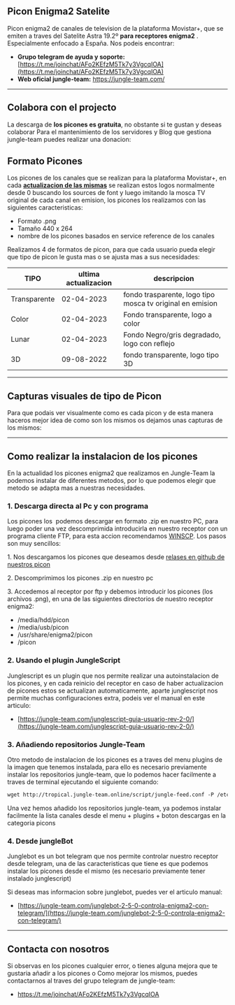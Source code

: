 ## Picon Enigma2 Satelite

Picon enigma2 de canales de television de la plataforma Movistar+, que se emiten a traves del Satelite Astra 19.2º **para receptores enigma2** . Especialmente enfocado a España. Nos podeis encontrar:

*   **Grupo telegram de ayuda y soporte:** [https://t.me/joinchat/AFo2KEfzM5Tk7y3VgcqIOA](https://t.me/joinchat/AFo2KEfzM5Tk7y3VgcqIOA)
*   **Web oficial jungle-team:** https://jungle-team.com/

---

## Colabora con el projecto

La descarga de **los picones es gratuita**, no obstante si te gustan y deseas colaborar Para el mantenimiento de los servidores y Blog que gestiona jungle-team puedes realizar una donacion:

## Formato Picones

Los picones de los canales que se realizan para la plataforma Movistar+, en cada [**actualizacion de las mismas**](https://github.com/jungla-team/Picon-enigma2-Movistar/releases/tag/jungle-picon) se realizan estos logos normalmente desde 0 buscando los sources de font y luego imitando la mosca TV original de cada canal en emision, los picones los realizamos con las siguientes caracteristicas:

*   Formato .png
*   Tamaño 440 x 264
*   nombre de los picones basados en service reference de los canales 

Realizamos 4 de formatos de picon, para que cada usuario pueda elegir que tipo de picon le gusta mas o se ajusta mas a sus necesidades:

| **TIPO** | ultima actualizacion | descripcion |
| --- | --- | --- |
| Transparente | 02-04-2023 | fondo trasparente, logo tipo mosca tv original en emision  |
| Color | 02-04-2023 | Fondo transparente, logo a color  |
| Lunar | 02-04-2023 | Fondo Negro/gris degradado, logo con reflejo |
| 3D | 09-08-2022 | fondo transparente, logo tipo 3D  |

---

## Capturas visuales de tipo de Picon 

Para que podais ver visualmente como es cada picon y de esta manera haceros mejor idea de como son los mismos os dejamos unas capturas de los mismos: 

---

## **Como realizar la instalacion de los picones**

En la actualidad los picones enigma2 que realizamos en Jungle-Team la podemos instalar de diferentes metodos, por lo que podemos elegir que metodo se adapta mas a nuestras necesidades.

### **1\. Descarga directa al Pc y con programa**

Los picones los  podemos descargar en formato .zip en nuestro PC, para luego poder una vez descomprimida introducirla en nuestro receptor con un programa cliente FTP, para esta accion recomendamos [WINSCP](https://winscp.net/eng/download.php). Los pasos son muy sencillos:

1\. Nos descargamos los picones que deseamos desde [relases en github de nuestros picon](https://github.com/jungla-team/Picon-enigma2-Movistar/releases)

2\. Descomprimimos los picones .zip en nuestro pc

3\. Accedemos al receptor por ftp y debemos introducir los picones (los archivos .png), en una de las siguientes directorios de nuestro receptor enigma2:

*   /media/hdd/picon
*   /media/usb/picon
*   /usr/share/enigma2/picon
*   /picon 

### **2\. Usando el plugin JungleScript**

Junglescript es un plugin que nos permite realizar una autoinstalacion de los picones, y en cada reinicio del receptor en caso de haber actualizacion de picones estos se actualizan automaticamente, aparte junglescript nos permite muchas configuraciones extra, podeis ver el manual en este articulo:

*   [https://jungle-team.com/junglescript-guia-usuario-rev-2-0/](https://jungle-team.com/junglescript-guia-usuario-rev-2-0/)

### **3\. Añadiendo repositorios Jungle-Team**

Otro metodo de instalacion de los picones es a traves del menu plugins de la imagen que tenemos instalada, para ello es necesario previamente instalar los repositorios jungle-team, que lo podemos hacer facilmente a traves de terminal ejecutando el siguiente comando:

```diff
wget http://tropical.jungle-team.online/script/jungle-feed.conf -P /etc/opkg/
```

Una vez hemos añadido los repositorios jungle-team, ya podemos instalar facilmente la lista canales desde el menu + plugins + boton descargas en la categoria picons

### **4\. Desde jungleBot**

Junglebot es un bot telegram que nos permite controlar nuestro receptor desde telegram, una de las caracteristicas que tiene es que podemos instalar los picones desde el mismo (es necesario previamente tener instalado junglescript)

Si deseas mas informacion sobre junglebot, puedes ver el articulo manual:

*   [https://jungle-team.com/junglebot-2-5-0-controla-enigma2-con-telegram/](https://jungle-team.com/junglebot-2-5-0-controla-enigma2-con-telegram/)

---

## **Contacta con nosotros**

Si observas en los picones cualquier error, o tienes alguna mejora que te gustaria añadir a los picones o Como mejorar los mismos, puedes contactarnos al traves del grupo telegram de jungle-team:

*   https://t.me/joinchat/AFo2KEfzM5Tk7y3VgcqIOA
